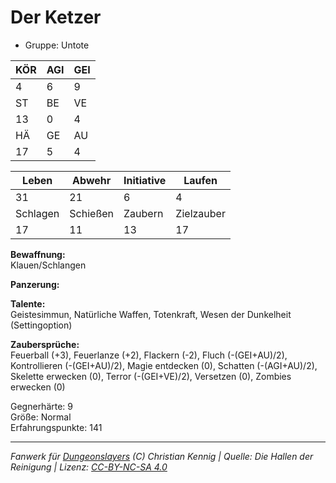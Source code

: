 # Der Ketzer  
- Gruppe: Untote  

| KÖR | AGI | GEI |  
| --- | --- | --- |  
| 4   | 6   | 9   |
| ST  | BE  | VE  |  
| 13  | 0   | 4   |
| HÄ  | GE  | AU  |  
| 17  | 5   | 4   |


| Leben    | Abwehr   | Initiative | Laufen     |
| -------- | -------- | ---------- | ---------- |
| 31       | 21       | 6          | 4          |
| Schlagen | Schießen | Zaubern    | Zielzauber |
| 17       | 11       | 13         | 17         |

**Bewaffnung:**  
Klauen/Schlangen

**Panzerung:**  


**Talente:**  
Geistesimmun, Natürliche Waffen, Totenkraft, Wesen der Dunkelheit (Settingoption)

**Zaubersprüche:**  
Feuerball (+3), Feuerlanze (+2), Flackern (-2), Fluch (-(GEI+AU)/2), Kontrollieren (-(GEI+AU)/2), Magie entdecken (0), Schatten (-(AGI+AU)/2), Skelette erwecken (0), Terror (-(GEI+VE)/2), Versetzen (0), Zombies erwecken (0)

Gegnerhärte: 9  
Größe: Normal  
Erfahrungspunkte: 141  



___
*Fanwerk für [Dungeonslayers](https://www.dungeonslayers.net/) (C) Christian Kennig | Quelle: Die Hallen der Reinigung | Lizenz: [CC-BY-NC-SA 4.0](https://creativecommons.org/licenses/by-nc-sa/4.0/deed.de)*